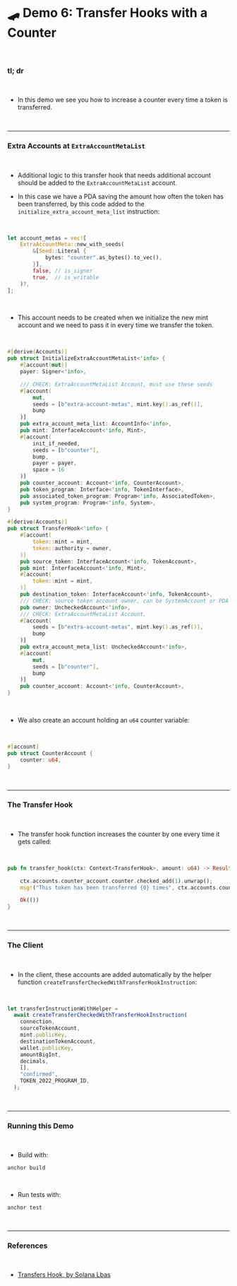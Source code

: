 # 🛹 Demo 6: Transfer Hooks with a Counter

<br>


### tl; dr

<br>

* In this demo we see you how to increase a counter every time a token is transferred. 

<br>

---

### Extra Accounts at `ExtraAccountMetaList`

<br>


* Additional logic to this transfer hook that needs additional account should be added to the `ExtraAccountMetaList` account. 

* In this case we have a PDA saving the amount how often the token has been transferred, by this code added to the `initialize_extra_account_meta_list` instruction:

<br>

```rust
let account_metas = vec![
    ExtraAccountMeta::new_with_seeds(
        &[Seed::Literal {
            bytes: "counter".as_bytes().to_vec(),
        }],
        false, // is_signer
        true,  // is_writable
    )?,
];
```

<br>

* This account needs to be created when we initialize the new mint account and we need to pass it in every time we transfer the token.

<br>

```rust
#[derive(Accounts)]
pub struct InitializeExtraAccountMetaList<'info> {
    #[account(mut)]
    payer: Signer<'info>,

    /// CHECK: ExtraAccountMetaList Account, must use these seeds
    #[account(
        mut,
        seeds = [b"extra-account-metas", mint.key().as_ref()],
        bump
    )]
    pub extra_account_meta_list: AccountInfo<'info>,
    pub mint: InterfaceAccount<'info, Mint>,
    #[account(
        init_if_needed,
        seeds = [b"counter"],
        bump,
        payer = payer,
        space = 16
    )]
    pub counter_account: Account<'info, CounterAccount>,
    pub token_program: Interface<'info, TokenInterface>,
    pub associated_token_program: Program<'info, AssociatedToken>,
    pub system_program: Program<'info, System>,
}

#[derive(Accounts)]
pub struct TransferHook<'info> {
    #[account(
        token::mint = mint,
        token::authority = owner,
    )]
    pub source_token: InterfaceAccount<'info, TokenAccount>,
    pub mint: InterfaceAccount<'info, Mint>,
    #[account(
        token::mint = mint,
    )]
    pub destination_token: InterfaceAccount<'info, TokenAccount>,
    /// CHECK: source token account owner, can be SystemAccount or PDA owned by another program
    pub owner: UncheckedAccount<'info>,
    /// CHECK: ExtraAccountMetaList Account,
    #[account(
        seeds = [b"extra-account-metas", mint.key().as_ref()],
        bump
    )]
    pub extra_account_meta_list: UncheckedAccount<'info>,
    #[account(
        mut,
        seeds = [b"counter"],
        bump
    )]
    pub counter_account: Account<'info, CounterAccount>,
}
```

<br>


* We also create an account holding an `u64` counter variable:

<br>

```rust
#[account]
pub struct CounterAccount {
    counter: u64,
}
```

<br>

---

### The Transfer Hook

<br>


* The transfer hook function increases the counter by one every time it gets called:

<br>

```rust
pub fn transfer_hook(ctx: Context<TransferHook>, amount: u64) -> Result<()> {

    ctx.accounts.counter_account.counter.checked_add(1).unwrap();
    msg!("This token has been transferred {0} times", ctx.accounts.counter_account.counter);

    Ok(())
}
```

<br>

---

### The Client

<br>

* In the client, these accounts are added automatically by the helper function `createTransferCheckedWithTransferHookInstruction`:

<br>

```javascript
let transferInstructionWithHelper =
  await createTransferCheckedWithTransferHookInstruction(
    connection,
    sourceTokenAccount,
    mint.publicKey,
    destinationTokenAccount,
    wallet.publicKey,
    amountBigInt,
    decimals,
    [],
    "confirmed",
    TOKEN_2022_PROGRAM_ID,
  );
```


<br>

----

### Running this Demo

<br>

* Build with:

```
anchor build
```

<br>

* Run tests with:

```
anchor test
```

<br>

---

### References

<br>

* [Transfers Hook, by Solana Lbas](https://solana.com/developers/guides/token-extensions/transfer-hook)
